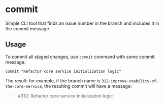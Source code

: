 # commit
Simple CLI tool that finds an issue number in the branch and includes it in the commit message

## Usage
To commit all staged changes, use `commit` command with some commit message:
```shell
commit "Refactor core service initialization logic"
```
The result: for example, if the branch name is `312-improve-stability-of-the-core-service`, the resulting commit will have a message:

> #312: Refactor core service initialization logic
